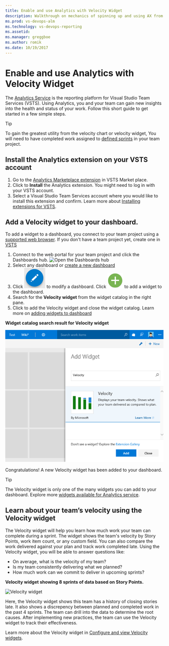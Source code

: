 ```yaml
---
title: Enable and use Analytics with Velocity Widget
description: Walkthrough on mechanics of spinning up and using AX from E2E.
ms.prod: vs-devops-alm
ms.technology: vs-devops-reporting
ms.assetid: 
ms.manager: greggboe
ms.author: romik
ms.date: 10/19/2017
---
```


# Enable and use Analytics with Velocity Widget
 
The [Analytics Service](../analytics/what-is-analytics.md) is the reporting platform for Visual Studio Team Services (VSTS). 
Using Analytics, you and your team can gain new insights into the health and status of your work.
Follow this short guide to get started in a few simple steps.

> [!TIP]  
> To gain the greatest utility from the velocity chart or velocity widget, You will need to have completed work assigned to [defined sprints](../../work/customize/set-iteration-paths-sprints.md) in your team project. 

## Install the Analytics extension on your VSTS account
1.	Go to the [Analytics Marketplace extension](https://marketplace.visualstudio.com/items?itemName=ms.vss-analytics) in VSTS Market place. 
0.	Click to **Install** the Analytics extension. You might need to log in with your VSTS account.
0. Select a Visual Studio Team Services account where you would like to install this extension and confirm. Learn more about [Installing extensions for VSTS](../../marketplace/install-vsts-extension.md).

<!--- ![Select VSTS account for this extension](./_img/get-vsts-extensions/account.png) 
c:\Users\romik\source\repos\vsts-docs-pr\docs\marketplace\install-vsts-extension.md

	<img alt="Select VSTS account for this extension" src="_img/get-vsts-extensions/account.png" style="border: 1px solid #CCCCCC" />
--> 
## Add a Velocity widget to your dashboard.

To add a widget to a dashboard, you connect to your team project using a [supported web browser](../../tfs-server/requirements.md#supported-browsers).  If you don't have a team project yet, create one in [VSTS](../../accounts/create-account-msa-or-work-student.md)

1. Connect to the web portal for your team project and click the Dashboards hub. ![Open the Dashboards hub](../_img/dashboards-go-to.png)
0. Select any dashboard or [create a new dashboard](../dashboards.md)
0. Click ![Edit dashboard icon](../_img/edit-dashboard-icon.png) to modify a dashboard. Click ![add a widget icon](../_img/add-widget-icon.png) to add a widget to the dashboard.
0. Search for the **Velocity widget** from the widget catalog in the right pane.
0. Click to add the Velocity widget and close the widget catalog. Learn more on [adding widgets to dashboard](../add-widget-to-dashboard.md)
    


**Widget catalog search result for Velocity widget** 

![velocity-in-widget-catalog](./_img/Velocity-in-widget-catalog.png)

Congratulations! A new Velocity widget has been added to your dashboard. 

> [!TIP]  
> The Velocity widget is only one of the many widgets you can add to your dashboard. Explore more [widgets available for Analytics service](./analytics-widgets-vsts.md). 

##  Learn about your team’s velocity using the Velocity widget 

The Velocity widget will help you learn how much work your team can complete during a sprint. The widget shows the team's velocity by Story Points, work item count, or any custom field. You can also compare the work delivered against your plan and track work completed late. Using the Velocity widget, you will be able to answer questions like:
* On average, what is the velocity of my team?
* Is my team consistently delivering what we planned?
* How much work can we commit to deliver in upcoming sprints? 

**Velocity widget showing 8 sprints of data based on Story Points.**

![Velocity widget](./_img/commerce-team-velocity-eight-iterations.png) 

Here, the Velocity widget shows this team has a history of closing stories late. It also shows a discrepency between planned and completed work in the past 4 sprints. The team can drill into the data to determine the root causes. After implementing new practices, the team can use the Velocity widget to track their effectiveness.

Learn more about the Velocity widget in [Configure and view Velocity widgets](./team-velocity.md).  


